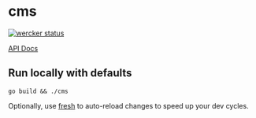 # cms


[![wercker status](https://app.wercker.com/status/475e09b299697263c1d546fc24e9b5d7/m "wercker status")](https://app.wercker.com/project/bykey/475e09b299697263c1d546fc24e9b5d7)

[API Docs](http://docs.spearwind.apiary.io/#)


## Run locally with defaults

`go build && ./cms`

Optionally, use [fresh](https://github.com/pilu/fresh) to auto-reload changes to speed up your dev cycles.
